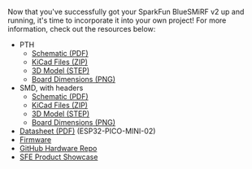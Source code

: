 Now that you've successfully got your SparkFun BlueSMiRF v2 up and running, it's time to incorporate it into your own project! For more information, check out the resources below:

* PTH
    * [Schematic (PDF)](../assets/board_files/PTH/SparkFun_BlueSMiRF-v2_PTH_Schematic_v11.pdf)
    * [KiCad Files (ZIP)](../assets/board_files/PTH/SparkFun_BlueSMiRF-v2.zip)
    * [3D Model (STEP)](../assets/3d_model/SparkFun_BlueSMiRF-v2_3D_model.step)
    * [Board Dimensions (PNG)](../assets/img/SparkFun_BlueSMiRF-v2-PTH_Board_Dimensions.png)
* SMD, with headers
    * [Schematic (PDF)](../assets/board_files/SMD_Headers/SparkFun_BlueSMiRF-v2_SMD_Headers_Schematic_v11.pdf)
    * [KiCad Files (ZIP)](../assets/board_files/SMD_Headers/SparkFun_BlueSMiRF-v2-SMD_Headers.zip)
    * [3D Model (STEP)](../assets/3d_model/SparkFun_BlueSMiRF-v2-Headers_3D_model.step)
    * [Board Dimensions (PNG)](../assets/img/SparkFun_BlueSMiRF-v2_SMD_Headers_Board_Dimensions.jpg)
* [Datasheet (PDF)](../assets/component_documentation/esp32-pico-mini-02_datasheet_en.pdf) (ESP32-PICO-MINI-02)
* [Firmware](https://github.com/sparkfun/SparkFun_BlueSMiRF-v2_Binaries)
* [GitHub Hardware Repo](https://github.com/sparkfun/SparkFun_BlueSMiRF-v2)
* [SFE Product Showcase](https://www.youtube.com/watch?v=i8u3W0jVFTw)
